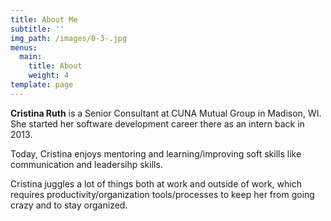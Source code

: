 ```yaml
---
title: About Me
subtitle: ''
img_path: /images/0-3-.jpg
menus:
  main:
    title: About
    weight: 4
template: page
---
```


**Cristina Ruth** is a Senior Consultant at CUNA Mutual Group in Madison, WI. She started her software development career there as an intern back in 2013.

Today, Cristina enjoys mentoring and learning/improving soft skills like communication and leadersihp skills.

Cristina juggles a lot of things both at work and outside of work, which requires productivity/organization tools/processes to keep her from going crazy and to stay organized.
